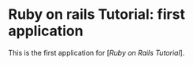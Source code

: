 # Ruby on rails Tutorial: first application

This is the first application for [*Ruby on Rails Tutorial*].
